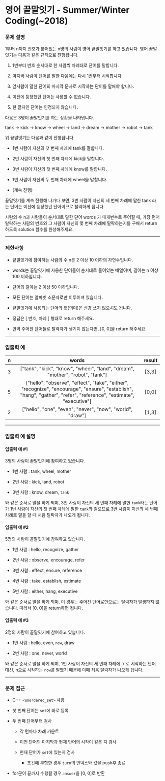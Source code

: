 # 영어 끝말잇기 - Summer/Winter Coding(~2018)

### 문제 설명

1부터 n까지 번호가 붙어있는 n명의 사람이 영어 끝말잇기를 하고 있습니다. 영어 끝말잇기는 다음과 같은 규칙으로 진행됩니다.

  1. 1번부터 번호 순서대로 한 사람씩 차례대로 단어를 말합니다.

  2. 마지막 사람이 단어를 말한 다음에는 다시 1번부터 시작합니다.

  3. 앞사람이 말한 단어의 마지막 문자로 시작하는 단어를 말해야 합니다.

  4. 이전에 등장했던 단어는 사용할 수 없습니다.

  5. 한 글자인 단어는 인정되지 않습니다.

다음은 3명이 끝말잇기를 하는 상황을 나타냅니다.

tank → kick → know → wheel → land → dream → mother → robot → tank

위 끝말잇기는 다음과 같이 진행됩니다.

  - 1번 사람이 자신의 첫 번째 차례에 tank를 말합니다.

  - 2번 사람이 자신의 첫 번째 차례에 kick을 말합니다.

  - 3번 사람이 자신의 첫 번째 차례에 know를 말합니다.

  - 1번 사람이 자신의 두 번째 차례에 wheel을 말합니다.

  - (계속 진행)

끝말잇기를 계속 진행해 나가다 보면, 3번 사람이 자신의 세 번째 차례에 말한 tank 라는 단어는 이전에 등장했던 단어이므로 탈락하게 됩니다.

사람의 수 n과 사람들이 순서대로 말한 단어 words 가 매개변수로 주어질 때, 가장 먼저 탈락하는 사람의 번호와 그 사람이 자신의 몇 번째 차례에 탈락하는지를 구해서 return 하도록 solution 함수를 완성해주세요.

---

### 제한사항

  - 끝말잇기에 참여하는 사람의 수 n은 2 이상 10 이하의 자연수입니다.
  
  - words는 끝말잇기에 사용한 단어들이 순서대로 들어있는 배열이며, 길이는 n 이상 100 이하입니다.

  - 단어의 길이는 2 이상 50 이하입니다.

  - 모든 단어는 알파벳 소문자로만 이루어져 있습니다.

  - 끝말잇기에 사용되는 단어의 뜻(의미)은 신경 쓰지 않으셔도 됩니다.

  - 정답은 [ 번호, 차례 ] 형태로 return 해주세요.

  - 만약 주어진 단어들로 탈락자가 생기지 않는다면, [0, 0]을 return 해주세요.

---

### 입출력 예

|   n   |                                                                               words                                                                                | result |
| :---: | :----------------------------------------------------------------------------------------------------------------------------------------------------------------: | :----: |
|   3   |                                           ["tank", "kick", "know", "wheel", "land", "dream", "mother", "robot", "tank"]                                            | [3,3]  |
|   5   | ["hello", "observe", "effect", "take", "either", "recognize", "encourage", "ensure", "establish", "hang", "gather", "refer", "reference", "estimate", "executive"] | [0,0]  |
|   2   |                                                     ["hello", "one", "even", "never", "now", "world", "draw"]                                                      | [1,3]  |

---

### 입출력 예 설명

#### 입출력 예 #1

3명의 사람이 끝말잇기에 참여하고 있습니다.

  - 1번 사람 : tank, wheel, mother
  
  - 2번 사람 : kick, land, robot

  - 3번 사람 : know, dream, `tank`

와 같은 순서로 말을 하게 되며, 3번 사람이 자신의 세 번째 차례에 말한 `tank`라는 단어가 1번 사람이 자신의 첫 번째 차례에 말한 `tank`와 같으므로 3번 사람이 자신의 세 번째 차례로 말을 할 때 처음 탈락자가 나오게 됩니다.

#### 입출력 예 #2

5명의 사람이 끝말잇기에 참여하고 있습니다.

  - 1번 사람 : hello, recognize, gather

  - 2번 사람 : observe, encourage, refer

  - 3번 사람 : effect, ensure, reference

  - 4번 사람 : take, establish, estimate

  - 5번 사람 : either, hang, executive

와 같은 순서로 말을 하게 되며, 이 경우는 주어진 단어로만으로는 탈락자가 발생하지 않습니다. 따라서 [0, 0]을 return하면 됩니다.

#### 입출력 예 #3

2명의 사람이 끝말잇기에 참여하고 있습니다.

  - 1번 사람 : hello, even, `now`, draw

  - 2번 사람 : one, never, world

와 같은 순서로 말을 하게 되며, 1번 사람이 자신의 세 번째 차례에 'r'로 시작하는 단어 대신, n으로 시작하는 `now`를 말했기 때문에 이때 처음 탈락자가 나오게 됩니다.

---

### 문제 접근

  - C++ `<unordered_set>` 사용

  - 첫 번째 단어는 `set`에 바로 등록

  - 두 번째 단어부터 검사

    - 각 턴마다 차례 카운트

    - 이전 단어의 마지막과 현재 단어의 시작이 같은 지 검사

    - 현재 단어가 `set`에 있는지 검사

      - 조건에 부합한 경우 `turn`의 인덱스와 값을 push후 종료

  - for문이 끝까지 수행될 경우 `answer`을 [0, 0]로 반환